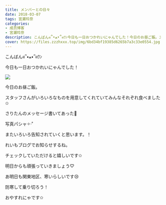 ```yaml
---
title: メンバーとの日々
date: 2018-03-07
tags: 宮瀬玲奈
categories: 
- 成员博客
- 宮瀬玲奈
description: こんばんฅ՞•ﻌ•՞ฅﾜﾝ今日も一日おつかれいにゃんでした！今日のお昼ご飯。スタッフさんがいろいろなものを用意してくれていてみんなそれぞれ食べました✩...
cover: https://files.zzzhxxx.top/img/6bd34bf19385d6265b7a3c33e0554.jpg 
---
```






こんばんฅ՞•ﻌ•՞ฅﾜﾝ



今日も一日おつかれいにゃんでした！









![](https://files.zzzhxxx.top/img/6bd34bf19385d6265b7a3c33e0554.jpg)




今日のお昼ご飯。



スタッフさんがいろいろなものを用意してくれていてみんなそれぞれ食べました✩






さりたんのメッセージ書いてあった💓

写真パシャ✧‧˚








またいろいろ告知されていくと思います。！





れいもブログでお知らせするね。

チェックしていただけると嬉しいです✩











明日からも頑張っていきましょう♡



あ明日も関東地区、寒いらしいです😢

防寒して乗り切ろう！




おやすれにゃです✩


